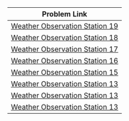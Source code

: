 | Problem Link |
| ------------------|
|[Weather Observation Station 19](https://www.hackerrank.com/challenges/weather-observation-station-19/problem?isFullScreen=true)|
|[Weather Observation Station 18](https://www.hackerrank.com/challenges/weather-observation-station-18/problem?isFullScreen=true)|
|[Weather Observation Station 17](https://www.hackerrank.com/challenges/weather-observation-station-17/problem?isFullScreen=true)|
|[Weather Observation Station 16](https://www.hackerrank.com/challenges/weather-observation-station-16/problem?isFullScreen=true)|
|[Weather Observation Station 15](https://www.hackerrank.com/challenges/weather-observation-station-15/problem?isFullScreen=true)|
|[Weather Observation Station 13](https://www.hackerrank.com/challenges/weather-observation-station-13/problem?isFullScreen=true)|
|[Weather Observation Station 13](https://www.hackerrank.com/challenges/weather-observation-station-15/problem?isFullScreen=true)|
|[Weather Observation Station 13](https://www.hackerrank.com/challenges/weather-observation-station-14/problem?isFullScreen=true)|
